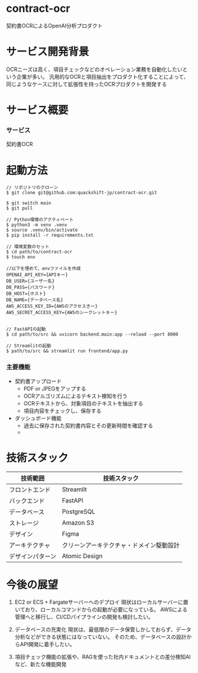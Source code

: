# contract-ocr
契約書OCRによるOpenAI分析プロダクト

# サービス開発背景
OCRニーズは高く、項目チェックなどのオペレーション業務を自動化したいという企業が多い。
汎用的なOCRと項目抽出をプロダクト化することによって、同じようなケースに対して拡張性を持ったOCRプロダクトを開発する

# サービス概要
### サービス
契約書OCR

# 起動方法
```
// リポジトリのクローン
$ git clone git@github.com:quackshift-jp/contract-ocr.git

$ git switch main
$ git pull

// Python環境のアクティベート
$ python3 -m venv .venv
$ source .venv/bin/activate
$ pip install -r requirements.txt

// 環境変数のセット
$ cd path/to/contract-ocr
$ touch env

//以下を埋めて、envファイルを作成
OPENAI_API_KEY={APIキー}
DB_USER={ユーザー名}
DB_PASS={パスワード}
DB_HOST={ホスト}
DB_NAME={データベース名}
AWS_ACCESS_KEY_ID={AWSのアクセスきー}
AWS_SECRET_ACCESS_KEY={AWSのシークレットキー}


// FastAPIの起動
$ cd path/to/src && uvicorn backend.main:app --reload --port 8000

// Streamlitの起動
$ path/to/src && streamlit run frontend/app.py
```

### 主要機能
- 契約書アップロード
  - PDF or JPEGをアップする
  - OCRアルゴリズムによるテキスト検知を行う
  - OCRテキストから、対象項目のテキストを抽出する
  - 項目内容をチェックし、保存する
- ダッシュボード機能
  - 過去に保存された契約書内容とその更新時間を確認する
  - 


# 技術スタック
| 技術範囲 | 技術スタック |
| ---- | ---- |
| フロントエンド | Streamlit |
| バックエンド | FastAPI |
| データベース | PostgreSQL |
| ストレージ | Amazon S3 |
| デザイン | Figma |
| アーキテクチャ | クリーンアーキテクチャ・ドメイン駆動設計 |
| デザインパターン | Atomic Design |


# 今後の展望
1. EC2 or ECS + Fargateサーバーへのデプロイ
現状はローカルサーバーに置いており、ローカルコマンドからの起動が必要になっている。
AWSによる管理へと移行し、CI/CDパイプラインの開発も検討したい。

2. データベースの充実化
現状は、最低限のデータ保管しかしておらず、データ分析などができる状態にはなっていない。
そのため、データベースの設計からAPI開発に着手したい。

3. 項目チェック機能の拡張や、RAGを使った社内ドキュメントとの差分検知AIなど、新たな機能開発